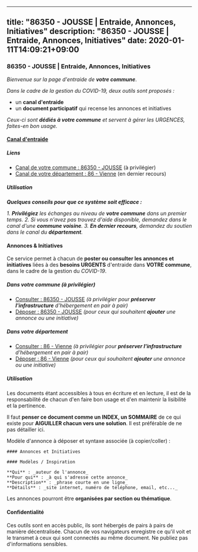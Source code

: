 
---
title: "86350 - JOUSSE | Entraide, Annonces, Initiatives"
description: "86350 - JOUSSE | Entraide, Annonces, Initiatives"
date: 2020-01-11T14:09:21+09:00
---

### 86350 - JOUSSE | Entraide, Annonces, Initiatives

_Bienvenue sur la page d'entraide de **votre commune**_.

_Dans le cadre de la gestion du COVID-19, deux outils sont proposés :_

- un **canal d'entraide**
- un **document participatif** qui recense les annonces et initiatives

_Ceux-ci sont **dédiés à votre commune** et servent à gérer les URGENCES, faites-en bon usage._

#### [Canal d'entraide](https://entraide.stopcoronavirus.tech/#/channel/86350_jousse)

##### Liens

- [Canal de votre commune : 86350 	- JOUSSE](https://entraide.stopcoronavirus.tech/#/channel/86350_jousse) (à privilégier)
- [Canal de votre département : 86 	- Vienne](https://entraide.stopcoronavirus.tech/#/channel/86_vienne) (en dernier recours)

##### Utilisation

_**Quelques conseils pour que ce système soit efficace :**_

_1. **Privilégiez** les échanges au niveau de **votre commune** dans un premier temps._
_2. Si vous n'avez pas trouvez d'aide disponible, demandez dans le canal d'une **commune voisine**._
_3. **En dernier recours**, demandez du soutien dans le canal du **département**._

#### Annonces & Initiatives


Ce service permet à chacun de **poster ou consulter les annonces et initiatives** liées à des **besoins
URGENTS** d'entraide dans **VOTRE commune**, dans le cadre de la gestion du _COVID-19_.

##### Dans votre commune (à privilégier)

- [Consulter : 86350 	- JOUSSE](https://docs.stopcoronavirus.tech/r/markdown/86350_jousse/4XTTM3qqd4zjCdmk6cdD91wF5ZjvTWYJu4n9ywueX5benWfi7) _(à privilégier pour **préserver l'infrastructure** d'hébergement en pair à pair)_
- [Déposer : 86350 	- JOUSSE](https://docs.stopcoronavirus.tech/w/markdown/86350_jousse/4XTTM3qqd4zjCdmk6cdD91wF5ZjvTWYJu4n9ywueX5benWfi7-K3TgTwXcAmy974aoQd4UCMKCyBTfTK3RGAiPDAvmWowk8LWGvV5ivs8TpVqEtzoHTnFveV8zNr1r1rzpMhBNTdBqcFPkqBwH1JxijM3DsLm6XmcpPv6iofS9ixRj5qav4JwwxnSj) _(pour ceux qui souhaitent **ajouter** une annonce ou une initiative)_

##### Dans votre département

- [Consulter : 86 	- Vienne](https://docs.stopcoronavirus.tech/r/markdown/86_vienne/4XTTM6ebPnpM89vyqGX616RZRjEbGpJ8VDNVdSCrMHCb86ALN) _(à privilégier pour **préserver l'infrastructure** d'hébergement en pair à pair)_
- [Déposer : 86 	- Vienne](https://docs.stopcoronavirus.tech/w/markdown/86_vienne/4XTTM6ebPnpM89vyqGX616RZRjEbGpJ8VDNVdSCrMHCb86ALN-K3TgUEmU2PzobkNvYrNtR4DXtgm1qYeknzdEZmszmUFpRSMDjV62q8xZv1nUQEJqGnnT9H399N9TnzZMyT3rgAM3pHPbqGxVD33vWNzCSkbf2kxHwBfenpixiJuwbWaCBERwmNeA) _(pour ceux qui souhaitent **ajouter** une annonce ou une initiative)_


##### Utilisation

Les documents étant accessibles à tous en écriture et en lecture, il est de la
responsabilité de chacun d'en faire bon usage et d'en maintenir la lisibilité
et la pertinence.

Il faut **penser ce document comme un INDEX, un SOMMAIRE** de ce qui existe
pour **AIGUILLER chacun vers une solution**. Il est préférable de ne pas détailler ici.

Modèle d'annonce à déposer et syntaxe associée (à copier/coller) :

    #### Annonces et Initiatives

    #### Modèles / Inspiration

    **Qui** : _auteur de l'annonce_
    **Pour qui** : _à qui s'adresse cette annonce_
    **Description** : _phrase courte en une ligne_
    **Détails** : _site internet, numéro de téléphone, email, etc..._


Les annonces pourront être **organisées par section ou thématique**.

#### Confidentialité

Ces outils sont en accès public, ils sont hébergés de pairs à pairs de manière décentralisée.
Chacun de vos navigateurs enregistre ce qu'il voit et le transmet à ceux qui sont connectés au même document.
Ne publiez pas d'informations sensibles.
